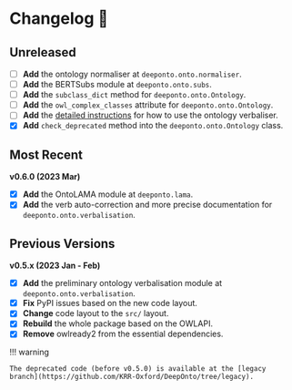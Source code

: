 # Changelog :newspaper:

<!-- Added for new features.
Changed for changes in existing functionality.
Deprecated for soon-to-be removed features.
Removed for now removed features.
Fixed for any bug fixes.
Security in case of vulnerabilities. -->


## Unreleased

- [ ] **Add** the ontology normaliser at `deeponto.onto.normaliser`.
- [ ] **Add** the BERTSubs module at `deeponto.onto.subs`.
- [ ] **Add** the `subclass_dict` method for `deeponto.onto.Ontology`.
- [ ] **Add** the `owl_complex_classes` attribute for `deeponto.onto.Ontology`.
- [ ] **Add** the [detailed instructions](../verbaliser) for how to use the ontology verbaliser. 
- [X] **Add** `check_deprecated` method into the `deeponto.onto.Ontology` class.

## Most Recent 

**v0.6.0 (2023 Mar)**

- [X] **Add** the OntoLAMA module at `deeponto.lama`.
- [X] **Add** the verb auto-correction and more precise documentation for `deeponto.onto.verbalisation`.

## Previous Versions

**v0.5.x (2023 Jan - Feb)**

- [X] **Add** the preliminary ontology verbalisation module at `deeponto.onto.verbalisation`.
- [X] **Fix** PyPI issues based on the new code layout.
- [X] **Change** code layout to the `src/` layout.
- [X] **Rebuild** the whole package based on the OWLAPI.
- [X] **Remove** owlready2 from the essential dependencies.

!!! warning

    The deprecated code (before v0.5.0) is available at the [legacy branch](https://github.com/KRR-Oxford/DeepOnto/tree/legacy).